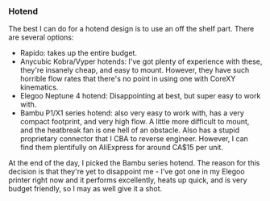 

### Hotend

The best I can do for a hotend design is to use an off the shelf part. There are several options:

- Rapido: takes up the entire budget.
- Anycubic Kobra/Vyper hotends: I've got plenty of experience with these, they're insanely cheap, and easy to mount. However, they have such horrible flow rates that there's no point in using one with CoreXY kinematics.
- Elegoo Neptune 4 hotend: Disappointing at best, but super easy to work with.
- Bambu P1/X1 series hotend: also very easy to work with, has a very compact footprint, and very high flow. A little more difficult to mount, and the heatbreak fan is one hell of an obstacle. Also has a stupid proprietary connector that I CBA to reverse engineer. However, I can find them plentifully on AliExpress for around CA$15 per unit.

At the end of the day, I picked the Bambu series hotend. The reason for this decision is that they're yet to disappoint me - I've got one in my Elegoo printer right now and it performs excellently, heats up quick, and is very budget friendly, so I may as well give it a shot.